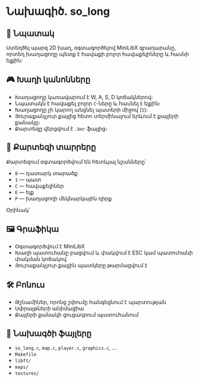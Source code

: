 # Նախագիծ․ so_long

## 📌 Նպատակ
Ստեղծել պարզ 2D խաղ, օգտագործելով MiniLibX գրադարանը, որտեղ խաղացողը պետք է հավաքի բոլոր հավաքելիները և հասնի ելքին։

## 🎮 Խաղի կանոնները
- Խաղացողը կառավարում է W, A, S, D կոճակներով։
- Նպատակն է հավաքել բոլոր `C`-ները և հասնել `E` ելքին։
- Խաղացողը չի կարող անցնել պատերի միջով (`1`)։
- Յուրաքանչյուր քայլից հետո տերմինալում երևում է քայլերի քանակը։
- Քարտեզը վերցվում է `.ber` ֆայլից։

## 🧱 Քարտեզի տարրերը
Քարտեզում օգտագործվում են հետևյալ նշանները՝
- `0` — դատարկ տարածք
- `1` — պատ
- `C` — հավաքելիներ
- `E` — ելք
- `P` — խաղացողի մեկնարկային դիրք

Օրինակ՝

## 🖼️ Գրաֆիկա
- Օգտագործվում է MiniLibX
- Խաղի պատուհանը բացվում և փակվում է ESC կամ պատուհանի փակման կոճակով
- Յուրաքանչյուր քայլին պատկերը թարմացվում է

## 🛠️ Բոնուս
- Թշնամիներ, որոնց շփումը հանգեցնում է պարտության
- Սփրայթների անիմացիա
- Քայլերի քանակի ցուցադրում պատուհանում

## 📁 Նախագծի ֆայլերը
- `so_long.c`, `map.c`, `player.c`, `graphics.c`, ...
- `Makefile`
- `libft/`
- `maps/`
- `textures/`
